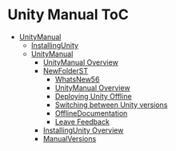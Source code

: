 Unity Manual ToC
================
 - [UnityManual]()
	 - [InstallingUnity]()
	 - [UnityManual]()
		 - [UnityManual Overview](UnityManual_1.md)
		 - [NewFolderST]()
			 - [WhatsNew56](WhatsNew56.md)
			 - [UnityManual Overview](UnityManual.md)
			 - [Deploying Unity Offline](DeployingUnityOffline.md)
			 - [Switching between Unity versions](SwitchingDocumentationVersions.md)
			 - [OfflineDocumentation](OfflineDocumentation.md)
			 - [Leave Feedback](LeaveFeedback.md)
		 - [InstallingUnity Overview](InstallingUnity.md)
		 - [ManualVersions](ManualVersions.md)

